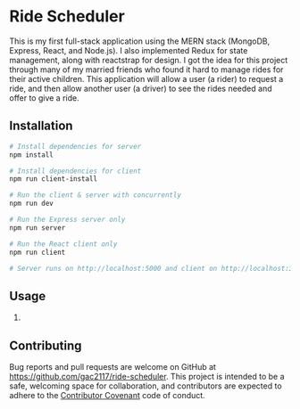 # Ride Scheduler

This is my first full-stack application using the MERN stack (MongoDB, Express, React, and Node.js). I also implemented Redux for state management, along with reactstrap for design. I got the idea for this project through many of my married friends who found it hard to manage rides for their active children. This application will allow a user (a rider) to request a ride, and then allow another user (a driver) to see the rides needed and offer to give a ride.

## Installation

```bash
# Install dependencies for server
npm install

# Install dependencies for client
npm run client-install

# Run the client & server with concurrently
npm run dev

# Run the Express server only
npm run server

# Run the React client only
npm run client

# Server runs on http://localhost:5000 and client on http://localhost:3000
```

## Usage

1.

## Contributing

Bug reports and pull requests are welcome on GitHub at https://github.com/gac2117/ride-scheduler. This project is intended to be a safe, welcoming space for collaboration, and contributors are expected to adhere to the [Contributor Covenant](http://contributor-covenant.org) code of conduct.
